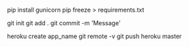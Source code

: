 pip install gunicorn
pip freeze > requirements.txt

git init
git add . 
git commit -m 'Message'

heroku create app_name
git remote -v
git push heroku master